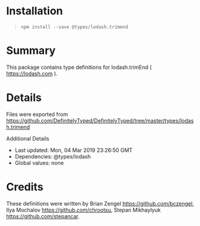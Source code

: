 # Installation
> `npm install --save @types/lodash.trimend`

# Summary
This package contains type definitions for lodash.trimEnd ( https://lodash.com ).

# Details
Files were exported from https://github.com/DefinitelyTyped/DefinitelyTyped/tree/master/types/lodash.trimend

Additional Details
 * Last updated: Mon, 04 Mar 2019 23:26:50 GMT
 * Dependencies: @types/lodash
 * Global values: none

# Credits
These definitions were written by Brian Zengel <https://github.com/bczengel>, Ilya Mochalov <https://github.com/chrootsu>, Stepan Mikhaylyuk <https://github.com/stepancar>.
